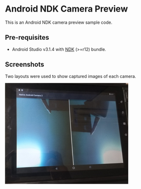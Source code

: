 Android NDK Camera Preview
=============
This is an Android NDK camera preview sample code.

Pre-requisites
--------------
- Android Studio v3.1.4 with [NDK](https://developer.android.com/ndk/) (>=r12) bundle.

Screenshots
-----------
Two layouts were used to show captured images of each camera.

![screenshot](screenshot.png)

